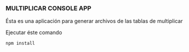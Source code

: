 ### MULTIPLICAR CONSOLE APP

Ésta es una aplicación para generar archivos de las tablas de 
multiplicar 

Ejecutar éste comando

```
npm install
```